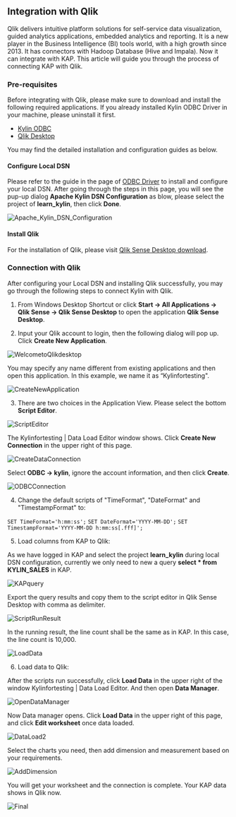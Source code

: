 ## Integration with Qlik

Qlik delivers intuitive platform solutions for self-service data visualization, guided analytics applications, embedded analytics and reporting. It is a new player in the Business Intelligence (BI) tools world, with a high growth since 2013. It has connectors with Hadoop Database (Hive and Impala). Now it can integrate with KAP. This article will guide you through the process of connecting KAP with Qlik.  

### Pre-requisites

Before integrating with Qlik, please make sure to download and install the following required applications. If you already installed Kylin ODBC Driver in your machine, please uninstall it first.

- [Kylin ODBC](http://kylin.apache.org/docs15/tutorial/odbc.html) 
- [Qlik Desktop](http://www.qlik.com/us/try-or-buy/download-qlikview) 


You may find the detailed installation and configuration guides as below.

#### Configure Local DSN

Please refer to the guide in the page of [ODBC Driver](http://docs.kyligence.io/v2.5/en/driver/odbc.en.html) to install and configure your local DSN. After going through the steps in this page, you will see the pup-up dialog **Apache Kylin DSN Configuration** as blow, please select the project of **learn_kylin**, then click **Done**.

![Apache_Kylin_DSN_Configuration](images/Qlik/Apache_Kylin_DSN_Configuration.png)

#### Install Qlik

For the installation of Qlik, please visit [Qlik Sense Desktop download](https://www.qlik.com/us/try-or-buy/download-qlik-sense).

### Connection with Qlik
After configuring your Local DSN and installing Qlik successfully, you may go through the following steps to connect Kylin with Qlik.

1. From Windows Desktop Shortcut or click **Start -> All Applications -> Qlik Sense -> Qlik Sense Desktop** to open the application **Qlik Sense Desktop**.

2. Input your Qlik account to login, then the following dialog will pop up. Click **Create New Application**.

![WelcometoQlikdesktop](images/Qlik/WelcometoQlikdesktop.png)

You may specify any name different from existing applications and then open this application. In this example, we name it as “Kylinfortesting".

![CreateNewApplication](images/Qlik/CreateNewApplication.png)

3. There are two choices in the Application View. Please select the bottom **Script Editor**.

![ScriptEditor](images/Qlik/ScriptEditor.png)

The Kylinfortesting | Data Load Editor window shows. Click **Create New Connection** in the upper right of this page.

![CreateDataConnection](images/Qlik/CreateDataConnection.png)

Select **ODBC -> kylin**, ignore the account information, and then click **Create**. 

![ODBCConnection](images/Qlik/ODBCConnection.png)

4. Change the default scripts of "TimeFormat", "DateFormat" and "TimestampFormat" to:

`SET TimeFormat='h:mm:ss';`
`SET DateFormat='YYYY-MM-DD';`
`SET TimestampFormat='YYYY-MM-DD h:mm:ss[.fff]';`

5. Load columns from KAP to Qlik:

As we have logged in KAP and select the project **learn_kylin** during local DSN configuration, currently we only need to new a query **select * from KYLIN_SALES** in KAP.

![KAPquery](images/Qlik/KAPquery.png)

Export the query results and copy them to the script editor in Qlik Sense Desktop with comma as delimiter. 

![ScriptRunResult](images/Qlik/ScriptRunResult.png)

In the running result, the line count shall be the same as in KAP. In this case, the line count is 10,000.

![LoadData](images/Qlik/LoadData.png)

6. Load data to Qlik:

After the scripts run successfully, click **Load Data** in the upper right of the window Kylinfortesting | Data Load Editor. And then open **Data Manager**.

![OpenDataManager](images/Qlik/OpenDataManager.png)

Now Data manager opens. Click **Load Data** in the upper right of this page, and click **Edit worksheet** once data loaded.

![DataLoad2](images/Qlik/DataLoad2.png)

Select the charts you need, then add dimension and measurement based on your requirements. 

![AddDimension](images/Qlik/AddDimension.png)

You will get your worksheet and the connection is complete. Your KAP data shows in Qlik now.

![Final](images/Qlik/Final.png)
